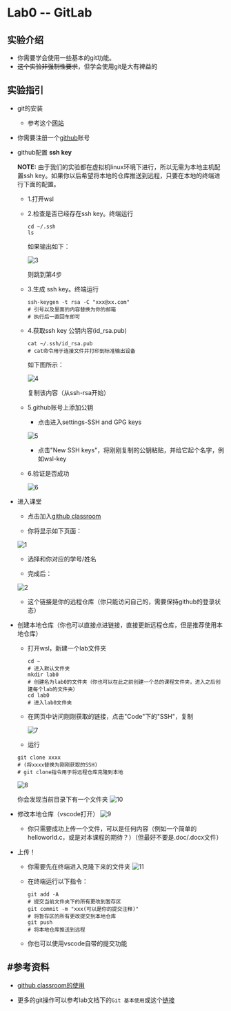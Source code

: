 # Lab0 -- GitLab

## 实验介绍

* 你需要学会使用一些基本的git功能。
* ~~这个实验非强制性要求~~，但学会使用git是大有裨益的

## 实验指引

* git的安装
  
  * 参考这个[网站](https://git-scm.com/book/zh/v2/%E8%B5%B7%E6%AD%A5-%E5%AE%89%E8%A3%85-Git)

* 你需要注册一个[github](https://github.com/)账号
* github配置 **ssh key**

  **NOTE:** 由于我们的实验都在虚拟机linux环境下进行，所以无需为本地主机配置ssh key。如果你以后希望将本地的仓库推送到远程，只要在本地的终端进行下面的配置。
  * 1.打开wsl
  * 2.检查是否已经存在ssh key。终端运行

    ```shell
    cd ~/.ssh
    ls
    ```

    如果输出如下：

    ![3](3.png)

    则跳到第4步

  * 3.生成 ssh key。终端运行

    ```shell
    ssh-keygen -t rsa -C "xxx@xx.com"
    # 引号以及里面的内容替换为你的邮箱
    # 执行后一直回车即可
    ```

  * 4.获取ssh key 公钥内容(id_rsa.pub)

    ```shell
    cat ~/.ssh/id_rsa.pub
    # cat命令用于连接文件并打印到标准输出设备
    ```

    如下图所示：

    ![4](4.png)

    复制该内容（从ssh-rsa开始）
  
  * 5.github账号上添加公钥
    * 点击进入settings-SSH and GPG keys

    ![5](5.png)

    * 点击"New SSH keys"，将刚刚复制的公钥粘贴，并给它起个名字，例如wsl-key
  * 6.验证是否成功

    ![6](6.png)

* 进入课堂

  * 点击加入[github classroom](https://classroom.github.com/a/VxWMuuOe)

  * 你将显示如下页面：

  ![1](1.png)

  * 选择和你对应的学号/姓名

  * 完成后：

  ![2](2.png)

  * 这个链接是你的远程仓库（你只能访问自己的，需要保持github的登录状态）

* 创建本地仓库（你也可以直接点进链接，直接更新远程仓库，但是推荐使用本地仓库）
  * 打开wsl，新建一个lab文件夹

    ```shell
    cd ~
    # 进入默认文件夹
    mkdir lab0
    # 创建名为lab0的文件夹（你也可以在此之前创建一个总的课程文件夹，进入之后创建每个lab的文件夹）
    cd lab0
    # 进入lab0文件夹
    ```
  
  * 在网页中访问刚刚获取的链接，点击"Code"下的"SSH"，复制

    ![7](7.png)

  * 运行

  ```shell
  git clone xxxx
  # (将xxxx替换为刚刚获取的SSH)
  # git clone指令用于将远程仓库克隆到本地
  ```

    ![8](8.png)

  你会发现当前目录下有一个文件夹
    ![10](10.png)

* 修改本地仓库（vscode打开）
  ![9](9.png)
  * 你只需要成功上传一个文件，可以是任何内容（例如一个简单的helloworld.c，或是对本课程的期待？）（但最好不要是.doc/.docx文件）

* 上传！
  * 你需要先在终端进入克隆下来的文件夹
    ![11](11.png)

  * 在终端运行以下指令：

    ```shell
    git add -A
    # 提交当前文件夹下的所有更改到暂存区
    git commit -m "xxx(可以是你的提交注释)"
    # 将暂存区的所有更改提交到本地仓库
    git push
    # 将本地仓库推送到远程
    ```

  * 你也可以使用vscode自带的提交功能

## #参考资料

* [github classroom的使用](https://www.bilibili.com/video/BV12L41147r7?vd_source=4c29bc15f944e68c9ed01279da29e70e)

* 更多的git操作可以参考lab文档下的`Git 基本使用`或这个[链接](https://www.fducslg.com/git-and-github/)